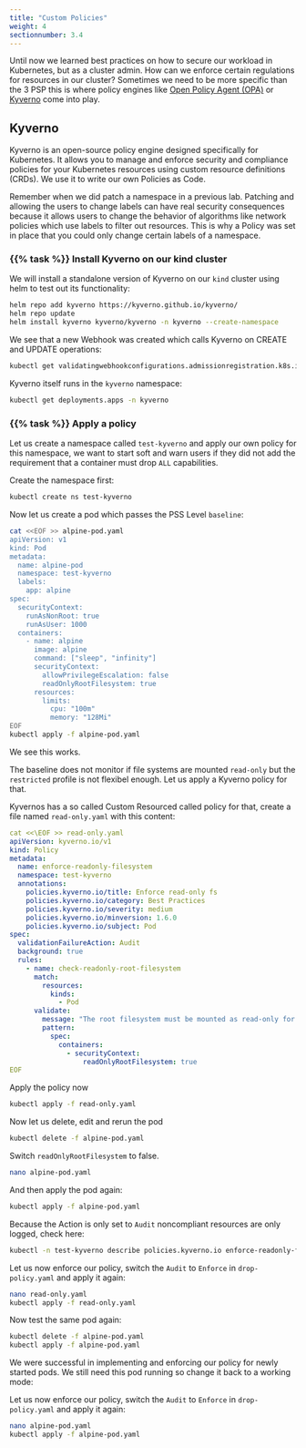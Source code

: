 ```yaml
---
title: "Custom Policies"
weight: 4
sectionnumber: 3.4
---
```


Until now we learned best practices on how to secure our workload in Kubernetes, but as a cluster admin. How can we enforce certain regulations for resources in our cluster? Sometimes we need to be more specific than the 3 PSP this is where policy engines like [Open Policy Agent (OPA)](https://www.openpolicyagent.org/) or [Kyverno](https://kyverno.io/) come into play.

## Kyverno

Kyverno is an open-source policy engine designed specifically for Kubernetes. It allows you to manage and enforce security and compliance policies for your Kubernetes resources using custom resource definitions (CRDs). We use it to write our own Policies as Code.

Remember when we did patch a namespace in a previous lab. Patching and allowing the users to change labels can have real security consequences because it allows users to change the behavior of algorithms like network policies which use labels to filter out resources. This is why a Policy was set in place that you could only change certain labels of a namespace.

### {{% task %}} Install Kyverno on our kind cluster

We will install a standalone version of Kyverno on our `kind` cluster using helm to test out its functionality:

```bash
helm repo add kyverno https://kyverno.github.io/kyverno/
helm repo update
helm install kyverno kyverno/kyverno -n kyverno --create-namespace
 ```

We see that a new Webhook was created which calls Kyverno on CREATE and UPDATE operations:

```bash
kubectl get validatingwebhookconfigurations.admissionregistration.k8s.io kyverno-policy-validating-webhook-cfg -oyaml
```

Kyverno itself runs in the `kyverno` namespace:

```bash
kubectl get deployments.apps -n kyverno
```

### {{% task %}} Apply a policy

Let us create a namespace called `test-kyverno` and apply our own policy for this namespace, we want to start soft and warn users if they did not add the requirement that a container must drop `ALL` capabilities.

Create the namespace first:

```bash
kubectl create ns test-kyverno
```

Now let us create a pod which passes the PSS Level `baseline`:

```bash
cat <<EOF >> alpine-pod.yaml
apiVersion: v1
kind: Pod
metadata:
  name: alpine-pod
  namespace: test-kyverno
  labels:
    app: alpine
spec:
  securityContext:
    runAsNonRoot: true
    runAsUser: 1000
  containers:
    - name: alpine
      image: alpine
      command: ["sleep", "infinity"]
      securityContext:
        allowPrivilegeEscalation: false
        readOnlyRootFilesystem: true
      resources:
        limits:
          cpu: "100m"
          memory: "128Mi"
EOF
kubectl apply -f alpine-pod.yaml
```

We see this works.

The baseline does not monitor if file systems are mounted `read-only` but the `restricted` profile is not flexibel enough. Let us apply a Kyverno policy for that.

Kyvernos has a so called Custom Resourced called policy for that, create a file named `read-only.yaml` with this content:

```yaml
cat <<\EOF >> read-only.yaml
apiVersion: kyverno.io/v1
kind: Policy
metadata:
  name: enforce-readonly-filesystem
  namespace: test-kyverno
  annotations:
    policies.kyverno.io/title: Enforce read-only fs
    policies.kyverno.io/category: Best Practices
    policies.kyverno.io/severity: medium
    policies.kyverno.io/minversion: 1.6.0
    policies.kyverno.io/subject: Pod
spec:
  validationFailureAction: Audit
  background: true
  rules:
    - name: check-readonly-root-filesystem
      match:
        resources:
          kinds:
            - Pod
      validate:
        message: "The root filesystem must be mounted as read-only for all containers."
        pattern:
          spec:
            containers:
              - securityContext:
                  readOnlyRootFilesystem: true
EOF
```

Apply the policy now

```bash
kubectl apply -f read-only.yaml
```

Now let us delete, edit and rerun the pod

```bash
kubectl delete -f alpine-pod.yaml
```

Switch `readOnlyRootFilesystem` to false.

```bash
nano alpine-pod.yaml
```

And then apply the pod again:

```bash
kubectl apply -f alpine-pod.yaml
```

Because the Action is only set to `Audit` noncompliant resources are only logged, check here:

```bash
kubectl -n test-kyverno describe policies.kyverno.io enforce-readonly-filesystem
```

Let us now enforce our policy, switch the `Audit` to `Enforce` in `drop-policy.yaml` and apply it again:

```bash
nano read-only.yaml
kubectl apply -f read-only.yaml
```

Now test the same pod again:

```bash
kubectl delete -f alpine-pod.yaml
kubectl apply -f alpine-pod.yaml
```

We were successful in implementing and enforcing our policy for newly started pods. We still need this pod running so change it back to a working mode:

Let us now enforce our policy, switch the `Audit` to `Enforce` in `drop-policy.yaml` and apply it again:

```bash
nano alpine-pod.yaml
kubectl apply -f alpine-pod.yaml
```
